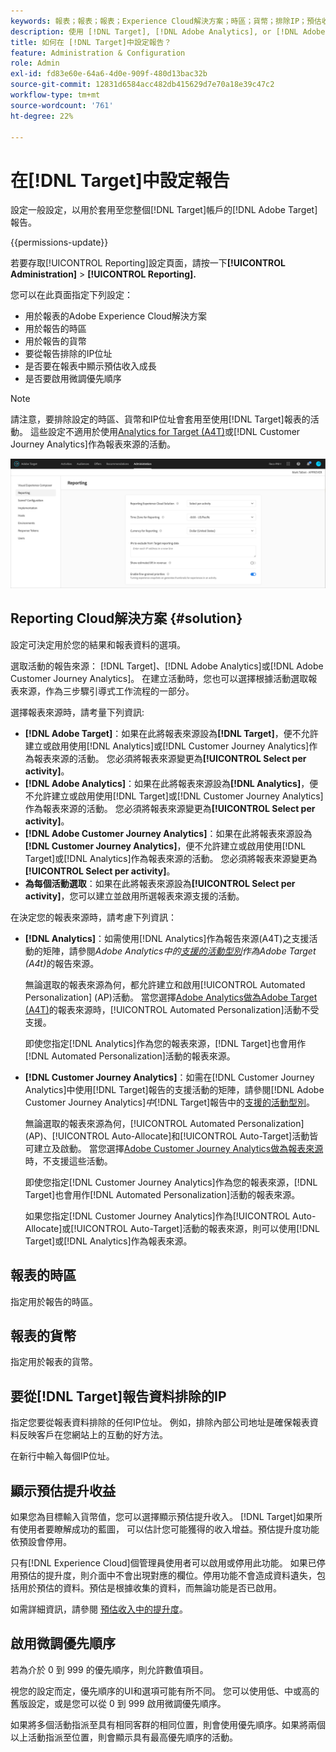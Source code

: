 ```yaml
---
keywords: 報表；報表；報表；Experience Cloud解決方案；時區；貨幣；排除IP；預估收入成長；收入；收入成長；微調優先順序；微調
description: 使用 [!DNL Target], [!DNL Adobe Analytics], or [!DNL Adobe Customer Journey Analytics] 作為報表來源、指定預設時區和貨幣格式、新增要從報表中排除的IP位址等等。
title: 如何在 [!DNL Target]中設定報告？
feature: Administration & Configuration
role: Admin
exl-id: fd83e60e-64a6-4d0e-909f-480d13bac32b
source-git-commit: 12831d6584acc482db415629d7e70a18e39c47c2
workflow-type: tm+mt
source-wordcount: '761'
ht-degree: 22%

---
```


# 在[!DNL Target]中設定報告

設定一般設定，以用於套用至您整個[!DNL Target]帳戶的[!DNL Adobe Target]報告。

{{permissions-update}}

若要存取[!UICONTROL Reporting]設定頁面，請按一下&#x200B;**[!UICONTROL Administration]** > **[!UICONTROL Reporting].**

您可以在此頁面指定下列設定：

* 用於報表的Adobe Experience Cloud解決方案
* 用於報告的時區
* 用於報告的貨幣
* 要從報告排除的IP位址
* 是否要在報表中顯示預估收入成長
* 是否要啟用微調優先順序

>[!NOTE]
>
>請注意，要排除設定的時區、貨幣和IP位址會套用至使用[!DNL Target]報表的活動。 這些設定不適用於使用[Analytics for Target (A4T)](/help/main/c-integrating-target-with-mac/a4t/a4t.md)或[!DNL Customer Journey Analytics]作為報表來源的活動。

![報告頁面](/help/main/administrating-target/assets/reporting.png)

## Reporting Cloud解決方案 {#solution}

設定可決定用於您的結果和報表資料的選項。

選取活動的報告來源： [!DNL Target]、[!DNL Adobe Analytics]或[!DNL Adobe Customer Journey Analytics]。 在建立活動時，您也可以選擇根據活動選取報表來源，作為三步驟引導式工作流程的一部分。

選擇報表來源時，請考量下列資訊:

* **[!DNL Adobe Target]**：如果在此將報表來源設為&#x200B;**[!DNL Target]**，便不允許建立或啟用使用[!DNL Analytics]或[!DNL Customer Journey Analytics]作為報表來源的活動。 您必須將報表來源變更為&#x200B;**[!UICONTROL Select per activity]**。
* **[!DNL Adobe Analytics]**：如果在此將報表來源設為&#x200B;**[!DNL Analytics]**，便不允許建立或啟用使用[!DNL Target]或[!DNL Customer Journey Analytics]作為報表來源的活動。 您必須將報表來源變更為&#x200B;**[!UICONTROL Select per activity]**。
* **[!DNL Adobe Customer Journey Analytics]**：如果在此將報表來源設為&#x200B;**[!DNL Customer Journey Analytics]**，便不允許建立或啟用使用[!DNL Target]或[!DNL Analytics]作為報表來源的活動。 您必須將報表來源變更為&#x200B;**[!UICONTROL Select per activity]**。
* **為每個活動選取**：如果在此將報表來源設為&#x200B;**[!UICONTROL Select per activity]**，您可以建立並啟用所選報表來源支援的活動。

在決定您的報表來源時，請考慮下列資訊：

* **[!DNL Analytics]**：如需使用[!DNL Analytics]作為報告來源(A4T)之支援活動的矩陣，請參閱&#x200B;*Adobe Analytics中的[支援的活動型別](/help/main/c-integrating-target-with-mac/a4t/a4t.md#section_F487896214BF4803AF78C552EF1669AA)作為Adobe Target (A4t)*&#x200B;的報告來源。

  無論選取的報表來源為何，都允許建立和啟用[!UICONTROL Automated Personalization] (AP)活動。 當您選擇[Adobe Analytics做為Adobe Target (A4T)](/help/main/c-integrating-target-with-mac/a4t/a4t.md)的報表來源時，[!UICONTROL Automated Personalization]活動不受支援。

  即使您指定[!DNL Analytics]作為您的報表來源，[!DNL Target]也會用作[!DNL Automated Personalization]活動的報表來源。

* **[!DNL Customer Journey Analytics]**：如需在[!DNL Customer Journey Analytics]中使用[!DNL Target]報告的支援活動的矩陣，請參閱&#x200B;[!DNL Adobe Customer Journey Analytics]*中*[!DNL Target]&#x200B;報告中的[支援的活動型別](/help/main/c-integrating-target-with-mac/cja/target-reporting-in-cja.md#supported-activities)。

  無論選取的報表來源為何，[!UICONTROL Automated Personalization] (AP)、[!UICONTROL Auto-Allocate]和[!UICONTROL Auto-Target]活動皆可建立及啟動。 當您選擇[Adobe Customer Journey Analytics做為報表來源](/help/main/c-integrating-target-with-mac/cja/target-reporting-in-cja.md)時，不支援這些活動。

  即使您指定[!DNL Customer Journey Analytics]作為您的報表來源，[!DNL Target]也會用作[!DNL Automated Personalization]活動的報表來源。

  如果您指定[!DNL Customer Journey Analytics]作為[!UICONTROL Auto-Allocate]或[!UICONTROL Auto-Target]活動的報表來源，則可以使用[!DNL Target]或[!DNL Analytics]作為報表來源。

## 報表的時區

指定用於報告的時區。

## 報表的貨幣

指定用於報表的貨幣。

## 要從[!DNL Target]報告資料排除的IP

指定您要從報表資料排除的任何IP位址。 例如，排除內部公司地址是確保報表資料反映客戶在您網站上的互動的好方法。

在新行中輸入每個IP位址。

## 顯示預估提升收益

如果您為目標輸入貨幣值，您可以選擇顯示預估提升收入。 [!DNL Target]如果所有使用者要瞭解成功的藍圖， 可以估計您可能獲得的收入增益。預估提升度功能依預設會停用。

只有[!DNL Experience Cloud]個管理員使用者可以啟用或停用此功能。 如果已停用預估的提升度，則介面中不會出現對應的欄位。停用功能不會造成資料遺失，包括用於預估的資料。預估是根據收集的資料，而無論功能是否已啟用。

如需詳細資訊，請參閱 [預估收入中的提升度](/help/main/administrating-target/r-target-account-preferences/estimating-lift-in-revenue.md)。

## 啟用微調優先順序

若為介於 0 到 999 的優先順序，則允許數值項目。

視您的設定而定，優先順序的UI和選項可能有所不同。 您可以使用低、中或高的舊版設定，或是您可以從 0 到 999 啟用微調優先順序。

如果將多個活動指派至具有相同客群的相同位置，則會使用優先順序。如果將兩個以上活動指派至位置，則會顯示具有最高優先順序的活動。
